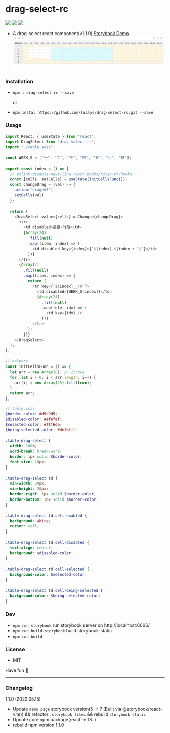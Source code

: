 # drag-select-rc

  [![](https://img.shields.io/github/license/laclys/drag-select-rc)](https://github.com/laclys/drag-select-rc)
  [![](https://img.shields.io/bundlephobia/min/drag-select-rc)](https://www.npmjs.com/package/drag-select-rc)
  [![](https://img.shields.io/npm/dm/drag-select-rc)](https://www.npmjs.com/package/drag-select-rc)



- A drag-select react component(v1.1.0)
[Storybook Demo](https://laclys.github.io/drag-select-rc/storybook-static/)
![](./pic/demo.jpg)

### Installation
- `npm i drag-select-rc --save`

   or

- `npm instal https://github.com/laclys/drag-select-rc.git --save`

### Usage

``` javascript
import React, { useState } from "react";
import DragSelect from "drag-select-rc";
import "./table.scss";

const WEEK_S = ["一", "二", "三", "四", "五", "六", "日"];

export const index = () => {
  // eslint-disable-next-line react-hooks/rules-of-hooks
  const [cells, setCells] = useState(initCellsFunc());
  const changeDrag = (val) => {
    action('draged!')
    setCells(val)
  };

  return (
    <DragSelect value={cells} onChange={changeDrag}>
      <tr>
        <td disabled>星期/时段</td>
        {Array(24)
          .fill(null)
          .map((item, index) => (
            <td disabled key={index}>{`${index}-${index + 1}`}</td>
          ))}
      </tr>
      {Array(7)
        .fill(null)
        .map((item, index) => {
          return (
            <tr key={`${index}__TR`}>
              <td disabled>{WEEK_S[index]}</td>
              {Array(24)
                .fill(null)
                .map((ele, idx) => (
                  <td key={idx} />
                ))}
            </tr>
          );
        })}
    </DragSelect>
  );
};

// helpers
const initCellsFunc = () => {
  let arr = new Array(8); // 25rows
  for (let i = 0; i < arr.length; i++) {
    arr[i] = new Array(25).fill(true);
  }
  return arr;
};

```
```scss
// table.scss
$border-color: #d9d9d9;
$disabled-color: #efefef;
$selected-color: #fff6de;
$being-selected-color: #defbff;

.table-drag-select {
  width: 100%;
  word-break: break-word;
  border: 1px solid $border-color;
  font-size: 10px;
}

.table-drag-select td {
  min-width: 30px;
  min-height: 30px;
  border-right: 1px solid $border-color;
  border-bottom: 1px solid $border-color;
}

.table-drag-select td.cell-enabled {
  background: white;
  cursor: cell;
}

.table-drag-select td.cell-disabled {
  text-align: center;
  background: $disabled-color;
}

.table-drag-select td.cell-selected {
  background-color: $selected-color;
}

.table-drag-select td.cell-being-selected {
  background-color: $being-selected-color;
}

```


### Dev
- `npm run storybook` run storybook server on http://localhost:6006/
- `npm run build-storybook` build storybook-static
- `npm run build`

### License
- MIT

Have fun 👿


----

### Changelog
1.1.0 (2023.05.15)

- Update `demo page` storybook version(5 -> 7 (Built via @storybook/react-vite)) && refactor `.storybook files` && rebuild `storybook-static`
- Update core npm package(react -> 18..)
- rebuild npm version 1.1.0

